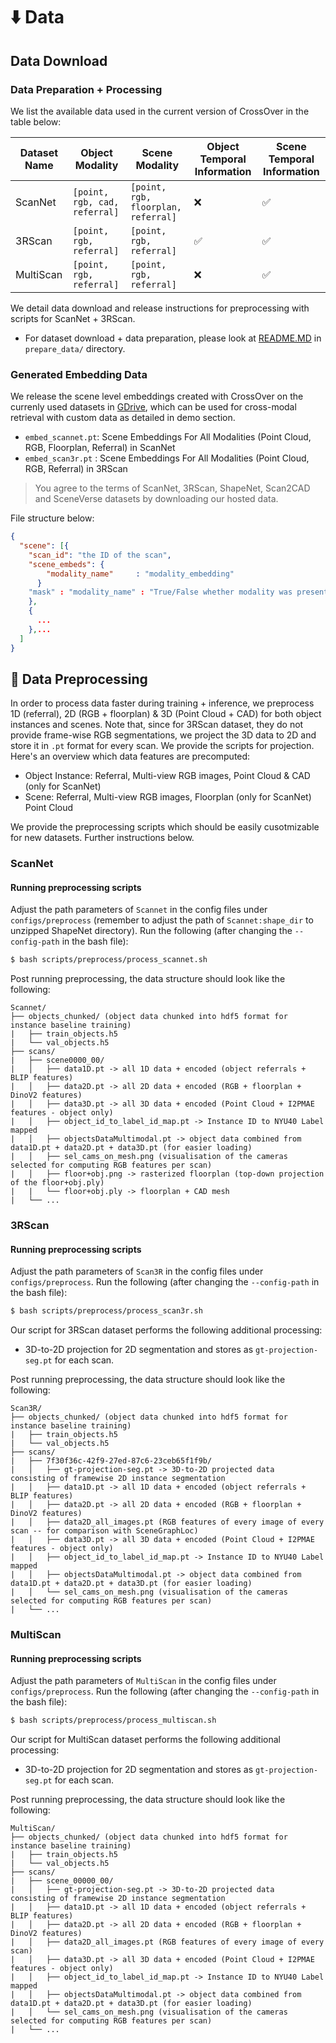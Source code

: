 # :arrow_down: Data

## Data Download

### Data Preparation + Processing

We list the available data used in the current version of CrossOver in the table below:

| Dataset Name | Object Modality               | Scene Modality                      | Object Temporal Information | Scene Temporal Information
| ------------ | ----------------------------- | ----------------------------------- |  -------------------------- | -------------------------- |
| ScanNet      | `[point, rgb, cad, referral]` | `[point, rgb, floorplan, referral]` |    ❌                       |          ✅                |
| 3RScan       | `[point, rgb, referral]`      | `[point, rgb, referral]`            |    ✅                       |          ✅                |
| MultiScan       | `[point, rgb, referral]`      | `[point, rgb, referral]`            |    ❌                       |          ✅                |


We detail data download and release instructions for preprocessing with scripts for ScanNet + 3RScan. 

- For dataset download + data preparation, please look at [README.MD](prepare_data/README.MD) in `prepare_data/` directory.

### Generated Embedding Data
We release the scene level embeddings created with CrossOver on the currenly used datasets in [GDrive](https://drive.google.com/drive/folders/12vn5CCvnI9zagFyYrGzLLlMPTgF7rndW?usp=sharing), which can be used for cross-modal retrieval with custom data as detailed in demo section.

- `embed_scannet.pt`: Scene Embeddings For All Modalities (Point Cloud, RGB, Floorplan, Referral) in ScanNet
- `embed_scan3r.pt` : Scene Embeddings For All Modalities (Point Cloud, RGB, Referral) in 3RScan

> You agree to the terms of ScanNet, 3RScan, ShapeNet, Scan2CAD and SceneVerse datasets by downloading our hosted data.

File structure below:

```json
{
  "scene": [{
    "scan_id": "the ID of the scan",
    "scene_embeds": {
        "modality_name"     : "modality_embedding"
      }
    "mask" : "modality_name" : "True/False whether modality was present in the scan"
    },
    {
      ...
    },...
  ]
}
```

## :wrench: Data Preprocessing
In order to process data faster during training + inference, we preprocess 1D (referral), 2D (RGB + floorplan) & 3D (Point Cloud + CAD) for both object instances and scenes. Note that, since for 3RScan dataset, they do not provide frame-wise RGB segmentations, we project the 3D data to 2D and store it in `.pt` format for every scan. We provide the scripts for projection. Here's an overview which data features are precomputed:

- Object Instance: Referral, Multi-view RGB images, Point Cloud & CAD (only for ScanNet)
- Scene: Referral, Multi-view RGB images, Floorplan (only for ScanNet) Point Cloud 

We provide the preprocessing scripts which should be easily cusotmizable for new datasets. Further instructions below.

### ScanNet

#### Running preprocessing scripts
Adjust the path parameters of `Scannet` in the config files under `configs/preprocess` (remember to adjust the path of `Scannet:shape_dir` to unzipped ShapeNet directory). Run the following (after changing the `--config-path` in the bash file):

```bash
$ bash scripts/preprocess/process_scannet.sh
```

Post running preprocessing, the data structure should look like the following:

```
Scannet/
├── objects_chunked/ (object data chunked into hdf5 format for instance baseline training)
|   ├── train_objects.h5
|   └── val_objects.h5
├── scans/
|   ├── scene0000_00/
|   │   ├── data1D.pt -> all 1D data + encoded (object referrals + BLIP features) 
|   │   ├── data2D.pt -> all 2D data + encoded (RGB + floorplan + DinoV2 features)
|   │   ├── data3D.pt -> all 3D data + encoded (Point Cloud + I2PMAE features - object only)
|   │   ├── object_id_to_label_id_map.pt -> Instance ID to NYU40 Label mapped
|   │   ├── objectsDataMultimodal.pt -> object data combined from data1D.pt + data2D.pt + data3D.pt (for easier loading)
|   │   ├── sel_cams_on_mesh.png (visualisation of the cameras selected for computing RGB features per scan)
|   │   ├── floor+obj.png -> rasterized floorplan (top-down projection of the floor+obj.ply)
|   |   └── floor+obj.ply -> floorplan + CAD mesh
|   └── ...
```

### 3RScan

#### Running preprocessing scripts
Adjust the path parameters of `Scan3R` in the config files under `configs/preprocess`. Run the following (after changing the `--config-path` in the bash file):

```bash
$ bash scripts/preprocess/process_scan3r.sh
```

Our script for 3RScan dataset performs the following additional processing:

- 3D-to-2D projection for 2D segmentation and stores as `gt-projection-seg.pt` for each scan.

Post running preprocessing, the data structure should look like the following:

```
Scan3R/
├── objects_chunked/ (object data chunked into hdf5 format for instance baseline training)
|   ├── train_objects.h5
|   └── val_objects.h5
├── scans/
|   ├── 7f30f36c-42f9-27ed-87c6-23ceb65f1f9b/
|   │   ├── gt-projection-seg.pt -> 3D-to-2D projected data  consisting of framewise 2D instance segmentation
|   │   ├── data1D.pt -> all 1D data + encoded (object referrals + BLIP features) 
|   │   ├── data2D.pt -> all 2D data + encoded (RGB + floorplan + DinoV2 features)
|   │   ├── data2D_all_images.pt (RGB features of every image of every scan -- for comparison with SceneGraphLoc)
|   │   ├── data3D.pt -> all 3D data + encoded (Point Cloud + I2PMAE features - object only)
|   │   ├── object_id_to_label_id_map.pt -> Instance ID to NYU40 Label mapped
|   │   ├── objectsDataMultimodal.pt -> object data combined from data1D.pt + data2D.pt + data3D.pt (for easier loading)
|   │   └── sel_cams_on_mesh.png (visualisation of the cameras selected for computing RGB features per scan)
|   └── ...
```

### MultiScan

#### Running preprocessing scripts
Adjust the path parameters of `MultiScan` in the config files under `configs/preprocess`. Run the following (after changing the `--config-path` in the bash file):

```bash
$ bash scripts/preprocess/process_multiscan.sh
```

Our script for MultiScan dataset performs the following additional processing:

- 3D-to-2D projection for 2D segmentation and stores as `gt-projection-seg.pt` for each scan.

Post running preprocessing, the data structure should look like the following:

```
MultiScan/
├── objects_chunked/ (object data chunked into hdf5 format for instance baseline training)
|   ├── train_objects.h5
|   └── val_objects.h5
├── scans/
|   ├── scene_00000_00/
|   │   ├── gt-projection-seg.pt -> 3D-to-2D projected data  consisting of framewise 2D instance segmentation
|   │   ├── data1D.pt -> all 1D data + encoded (object referrals + BLIP features) 
|   │   ├── data2D.pt -> all 2D data + encoded (RGB + floorplan + DinoV2 features)
|   │   ├── data2D_all_images.pt (RGB features of every image of every scan)
|   │   ├── data3D.pt -> all 3D data + encoded (Point Cloud + I2PMAE features - object only)
|   │   ├── object_id_to_label_id_map.pt -> Instance ID to NYU40 Label mapped
|   │   ├── objectsDataMultimodal.pt -> object data combined from data1D.pt + data2D.pt + data3D.pt (for easier loading)
|   │   └── sel_cams_on_mesh.png (visualisation of the cameras selected for computing RGB features per scan)
|   └── ...
```



